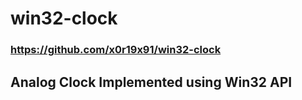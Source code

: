 # win32-clock
### https://github.com/x0r19x91/win32-clock

## Analog Clock Implemented using Win32 API

